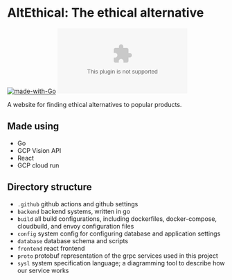 # AltEthical: The ethical alternative
[![made-with-Go](https://img.shields.io/badge/Made%20with-Go-1f425f.svg)](http://golang.org) [![Website epicportfol.io](https://img.shields.io/website-up-down-green-red/http/altethical.com)](http://altethical.com)


A website for finding ethical alternatives to popular products.

## Made using
- Go
- GCP Vision API
- React
- GCP cloud run

## Directory structure

- `.github` github actions and github settings
- `backend` backend systems, written in go
- `build` all build configurations, including dockerfiles, docker-compose, cloudbuild, and envoy configuration files
- `config` system config for configuring database and application settings
- `database` database schema and scripts
- `frontend` react frontend
- `proto` protobuf representation of the grpc services used in this project
- `sysl` system specification language; a diagramming tool to describe how our service works 

